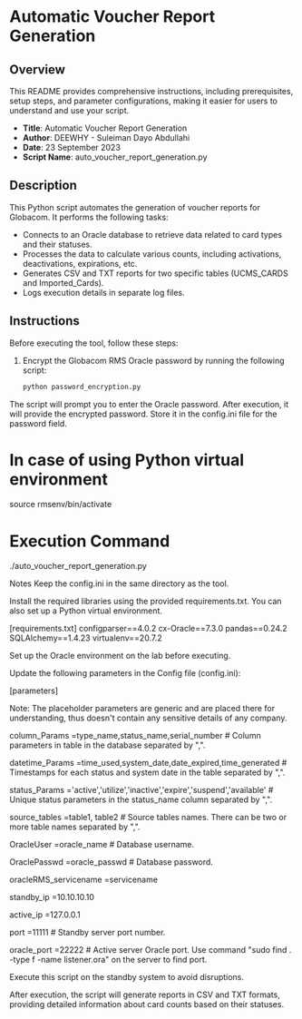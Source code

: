 # Automatic Voucher Report Generation

## Overview
This README provides comprehensive instructions, including prerequisites, setup steps, and parameter configurations, 
making it easier for users to understand and use your script.


- **Title**: Automatic Voucher Report Generation
- **Author**: DEEWHY - Suleiman Dayo Abdullahi
- **Date**: 23 September 2023
- **Script Name**: auto_voucher_report_generation.py

## Description

This Python script automates the generation of voucher reports for Globacom. It performs the following tasks:

- Connects to an Oracle database to retrieve data related to card types and their statuses.
- Processes the data to calculate various counts, including activations, deactivations, expirations, etc.
- Generates CSV and TXT reports for two specific tables (UCMS_CARDS and Imported_Cards).
- Logs execution details in separate log files.

## Instructions

Before executing the tool, follow these steps:

1. Encrypt the Globacom RMS Oracle password by running the following script:
   ```bash
   python password_encryption.py

   
The script will prompt you to enter the Oracle password.
After execution, it will provide the encrypted password. Store it in the config.ini file for the password field.


# In case of using Python virtual environment
source rmsenv/bin/activate

# Execution Command
./auto_voucher_report_generation.py


Notes
Keep the config.ini in the same directory as the tool.

Install the required libraries using the provided requirements.txt. You can also set up a Python virtual environment.


[requirements.txt]
configparser==4.0.2
cx-Oracle==7.3.0
pandas==0.24.2
SQLAlchemy==1.4.23
virtualenv==20.7.2



Set up the Oracle environment on the lab before executing.

Update the following parameters in the Config file (config.ini):

[parameters]

Note: The placeholder parameters are generic and are placed there for understanding, thus doesn't contain any sensitive details of any company.

column_Params =type_name,status_name,serial_number   # Column parameters in table in the database separated by ",".

datetime_Params =time_used,system_date,date_expired,time_generated   # Timestamps for each status  and system date in the table separated by ",".

status_Params ='active','utilize','inactive','expire','suspend','available'  # Unique status parameters in the status_name column separated by ",".

source_tables =table1, table2    # Source tables names. There can be two or more table names separated by ",".

OracleUser =oracle_name    # Database username.

OraclePasswd =oracle_passwd    # Database password.

oracleRMS_servicename =servicename 

standby_ip =10.10.10.10    

active_ip =127.0.0.1      

port   =11111           # Standby server port number.

oracle_port =22222  # Active server Oracle port. Use command "sudo find . -type f -name listener.ora" on the server to find port.



Execute this script on the standby system to avoid disruptions.

After execution, the script will generate reports in CSV and TXT formats, providing detailed information about card counts based on their statuses.
